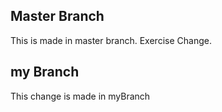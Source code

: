 ## Master Branch

This is made in master branch. Exercise Change.

## my Branch

This change is made in myBranch
